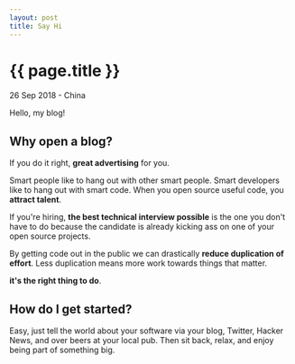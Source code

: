 ```yaml
---
layout: post
title: Say Hi
---
```


{{ page.title }}
================

<p class="meta">26 Sep 2018 - China</p>

Hello, my blog!

Why open a blog?
-----------------------------------------------------

If you do it right, **great advertising** for you.

Smart people like to hang out with other smart people. Smart developers like to hang out with smart code. When you open source useful code, you **attract talent**. 

If you're hiring, **the best technical interview possible** is the one you don't have to do because the candidate is already kicking ass on one of your open source projects. 

By getting code out in the public we can drastically **reduce duplication of effort**. Less duplication means more work towards things that matter.

**it's the right thing to do**.



How do I get started?
--------------------------

Easy, just tell the world about your software via your blog, Twitter, Hacker News, and over beers at your local pub. Then sit back, relax, and enjoy being part of something big.

